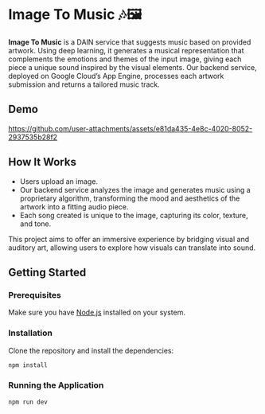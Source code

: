 # Image To Music 🎶🖼️

**Image To Music** is a DAIN service that suggests music based on provided artwork. Using deep learning, it generates a musical representation that complements the emotions and themes of the input image, giving each piece a unique sound inspired by the visual elements. Our backend service, deployed on Google Cloud’s App Engine, processes each artwork submission and returns a tailored music track.

## Demo


https://github.com/user-attachments/assets/e81da435-4e8c-4020-8052-2937535b28f2


## How It Works

- Users upload an image.
- Our backend service analyzes the image and generates music using a proprietary algorithm, transforming the mood and aesthetics of the artwork into a fitting audio piece.
- Each song created is unique to the image, capturing its color, texture, and tone.

This project aims to offer an immersive experience by bridging visual and auditory art, allowing users to explore how visuals can translate into sound.

## Getting Started

### Prerequisites

Make sure you have [Node.js](https://nodejs.org/) installed on your system.

### Installation

Clone the repository and install the dependencies:
```bash
npm install
```
### Running the Application

```
npm run dev
```
